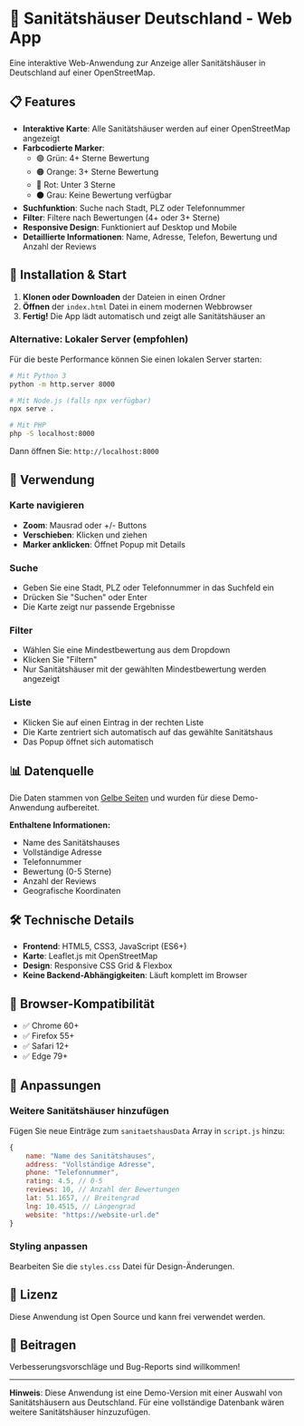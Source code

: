 # 🏥 Sanitätshäuser Deutschland - Web App

Eine interaktive Web-Anwendung zur Anzeige aller Sanitätshäuser in Deutschland auf einer OpenStreetMap.

## 📋 Features

- **Interaktive Karte**: Alle Sanitätshäuser werden auf einer OpenStreetMap angezeigt
- **Farbcodierte Marker**: 
  - 🟢 Grün: 4+ Sterne Bewertung
  - 🟠 Orange: 3+ Sterne Bewertung  
  - 🔴 Rot: Unter 3 Sterne
  - ⚫ Grau: Keine Bewertung verfügbar
- **Suchfunktion**: Suche nach Stadt, PLZ oder Telefonnummer
- **Filter**: Filtere nach Bewertungen (4+ oder 3+ Sterne)
- **Responsive Design**: Funktioniert auf Desktop und Mobile
- **Detaillierte Informationen**: Name, Adresse, Telefon, Bewertung und Anzahl der Reviews

## 🚀 Installation & Start

1. **Klonen oder Downloaden** der Dateien in einen Ordner
2. **Öffnen** der `index.html` Datei in einem modernen Webbrowser
3. **Fertig!** Die App lädt automatisch und zeigt alle Sanitätshäuser an

### Alternative: Lokaler Server (empfohlen)

Für die beste Performance können Sie einen lokalen Server starten:

```bash
# Mit Python 3
python -m http.server 8000

# Mit Node.js (falls npx verfügbar)
npx serve .

# Mit PHP
php -S localhost:8000
```

Dann öffnen Sie: `http://localhost:8000`

## 🎯 Verwendung

### Karte navigieren
- **Zoom**: Mausrad oder +/- Buttons
- **Verschieben**: Klicken und ziehen
- **Marker anklicken**: Öffnet Popup mit Details

### Suche
- Geben Sie eine Stadt, PLZ oder Telefonnummer in das Suchfeld ein
- Drücken Sie "Suchen" oder Enter
- Die Karte zeigt nur passende Ergebnisse

### Filter
- Wählen Sie eine Mindestbewertung aus dem Dropdown
- Klicken Sie "Filtern"
- Nur Sanitätshäuser mit der gewählten Mindestbewertung werden angezeigt

### Liste
- Klicken Sie auf einen Eintrag in der rechten Liste
- Die Karte zentriert sich automatisch auf das gewählte Sanitätshaus
- Das Popup öffnet sich automatisch

## 📊 Datenquelle

Die Daten stammen von [Gelbe Seiten](https://www.gelbeseiten.de/suche/sanit%c3%a4tshaus/bundesweit) und wurden für diese Demo-Anwendung aufbereitet.

**Enthaltene Informationen:**
- Name des Sanitätshauses
- Vollständige Adresse
- Telefonnummer
- Bewertung (0-5 Sterne)
- Anzahl der Reviews
- Geografische Koordinaten

## 🛠️ Technische Details

- **Frontend**: HTML5, CSS3, JavaScript (ES6+)
- **Karte**: Leaflet.js mit OpenStreetMap
- **Design**: Responsive CSS Grid & Flexbox
- **Keine Backend-Abhängigkeiten**: Läuft komplett im Browser

## 📱 Browser-Kompatibilität

- ✅ Chrome 60+
- ✅ Firefox 55+
- ✅ Safari 12+
- ✅ Edge 79+

## 🔧 Anpassungen

### Weitere Sanitätshäuser hinzufügen

Fügen Sie neue Einträge zum `sanitaetshausData` Array in `script.js` hinzu:

```javascript
{
    name: "Name des Sanitätshauses",
    address: "Vollständige Adresse",
    phone: "Telefonnummer",
    rating: 4.5, // 0-5
    reviews: 10, // Anzahl der Bewertungen
    lat: 51.1657, // Breitengrad
    lng: 10.4515, // Längengrad
    website: "https://website-url.de"
}
```

### Styling anpassen

Bearbeiten Sie die `styles.css` Datei für Design-Änderungen.

## 📄 Lizenz

Diese Anwendung ist Open Source und kann frei verwendet werden.

## 🤝 Beitragen

Verbesserungsvorschläge und Bug-Reports sind willkommen!

---

**Hinweis**: Diese Anwendung ist eine Demo-Version mit einer Auswahl von Sanitätshäusern aus Deutschland. Für eine vollständige Datenbank wären weitere Sanitätshäuser hinzuzufügen. 